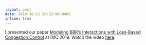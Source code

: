 ```yaml
---
layout: post
date: 2019-10-21 20:22:00-0400
inline: true
---
```


I presented our paper [Modeling BBR’s Interactions with Loss-Based Congestion Control](https://dl.acm.org/authorize?N695087) at IMC 2019. Watch the video [here](https://vimeo.com/showcase/6531379/video/369121357#t=999s). 
